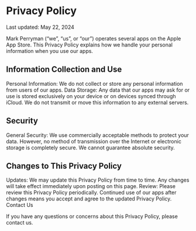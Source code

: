 # Privacy Policy
Last updated: May 22, 2024

Mark Perryman (“we”, “us”, or “our”) operates several apps on the Apple App Store. This Privacy Policy explains how we handle your personal information when you use our apps.

## Information Collection and Use

Personal Information: We do not collect or store any personal information from users of our apps.
Data Storage: Any data that our apps may ask for or use is stored exclusively on your device or on devices synced through iCloud. We do not transmit or move this information to any external servers.

## Security

General Security: We use commercially acceptable methods to protect your data. However, no method of transmission over the Internet or electronic storage is completely secure. We cannot guarantee absolute security.

## Changes to This Privacy Policy

Updates: We may update this Privacy Policy from time to time. Any changes will take effect immediately upon posting on this page.
Review: Please review this Privacy Policy periodically. Continued use of our apps after changes means you accept and agree to the updated Privacy Policy.
Contact Us

If you have any questions or concerns about this Privacy Policy, please contact us.
